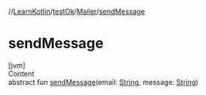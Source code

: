 //[LearnKotlin](../../index.md)/[testOk](../index.md)/[Mailer](index.md)/[sendMessage](send-message.md)



# sendMessage  
[jvm]  
Content  
abstract fun [sendMessage](send-message.md)(email: [String](https://kotlinlang.org/api/latest/jvm/stdlib/kotlin/-string/index.html), message: [String](https://kotlinlang.org/api/latest/jvm/stdlib/kotlin/-string/index.html))  



